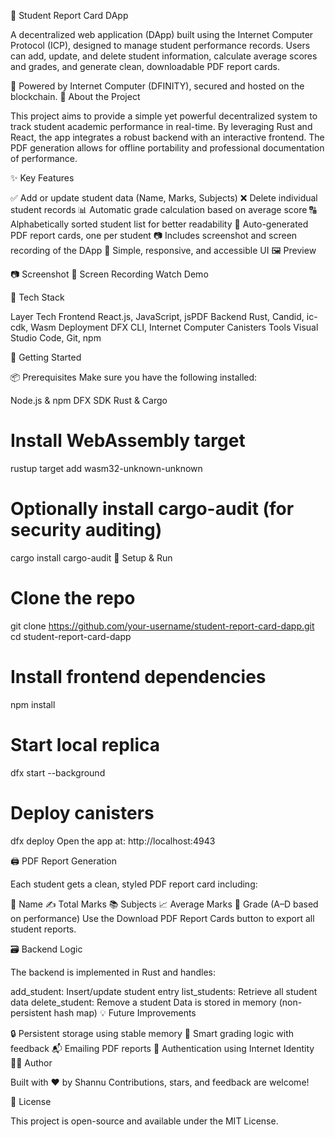 📘 Student Report Card DApp

A decentralized web application (DApp) built using the Internet Computer Protocol (ICP), designed to manage student performance records. Users can add, update, and delete student information, calculate average scores and grades, and generate clean, downloadable PDF report cards.

🔐 Powered by Internet Computer (DFINITY), secured and hosted on the blockchain.
🧠 About the Project

This project aims to provide a simple yet powerful decentralized system to track student academic performance in real-time. By leveraging Rust and React, the app integrates a robust backend with an interactive frontend. The PDF generation allows for offline portability and professional documentation of performance.

✨ Key Features

✅ Add or update student data (Name, Marks, Subjects)
❌ Delete individual student records
📊 Automatic grade calculation based on average score
🔠 Alphabetically sorted student list for better readability
📄 Auto-generated PDF report cards, one per student
📷 Includes screenshot and screen recording of the DApp
🎨 Simple, responsive, and accessible UI
🖼 Preview

📷 Screenshot
🎥 Screen Recording
Watch Demo

🧰 Tech Stack

Layer	Tech
Frontend	React.js, JavaScript, jsPDF
Backend	Rust, Candid, ic-cdk, Wasm
Deployment	DFX CLI, Internet Computer Canisters
Tools	Visual Studio Code, Git, npm

🏁 Getting Started

📦 Prerequisites
Make sure you have the following installed:

Node.js & npm
DFX SDK
Rust & Cargo
# Install WebAssembly target
rustup target add wasm32-unknown-unknown

# Optionally install cargo-audit (for security auditing)
cargo install cargo-audit
🚀 Setup & Run
# Clone the repo
git clone https://github.com/your-username/student-report-card-dapp.git
cd student-report-card-dapp

# Install frontend dependencies
npm install

# Start local replica
dfx start --background

# Deploy canisters
dfx deploy
Open the app at: http://localhost:4943

🖨 PDF Report Generation

Each student gets a clean, styled PDF report card including:

📌 Name
✍️ Total Marks
📚 Subjects
📈 Average Marks
🏅 Grade (A–D based on performance)
Use the Download PDF Report Cards button to export all student reports.

🗃 Backend Logic

The backend is implemented in Rust and handles:

add_student: Insert/update student entry
list_students: Retrieve all student data
delete_student: Remove a student
Data is stored in memory (non-persistent hash map)
💡 Future Improvements

🔒 Persistent storage using stable memory
🧠 Smart grading logic with feedback
📬 Emailing PDF reports
👥 Authentication using Internet Identity
🙋‍♂️ Author

Built with ❤️ by Shannu
Contributions, stars, and feedback are welcome!

📜 License

This project is open-source and available under the MIT License.